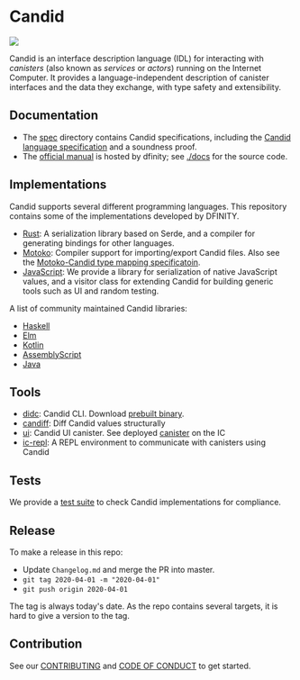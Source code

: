# Candid

![](https://github.com/dfinity/candid/workflows/Rust/badge.svg)


Candid is an interface description language (IDL) for interacting with _canisters_ (also known as _services_ or _actors_) running on the Internet Computer. It provides a language-independent description of canister interfaces and
the data they exchange, with type safety and extensibility.

## Documentation

* The [spec](spec/) directory contains Candid specifications, including the [Candid language specification](spec/Candid.md) and a soundness proof.
* The [official manual](https://sdk.dfinity.org/docs/candid-guide/candid-intro.html) is hosted by dfinity; see [./docs](docs/) for the source code.

## Implementations

Candid supports several different programming languages.
This repository contains some of the implementations developed by DFINITY.

* [Rust](rust/): A serialization library based on Serde, and a compiler for generating bindings for other languages.
* [Motoko](https://github.com/dfinity/motoko): Compiler support for importing/export Candid files. Also see the [Motoko-Candid type mapping specificatoin](https://github.com/dfinity/motoko/blob/master/design/IDL-Motoko.md).
* [JavaScript](https://github.com/dfinity/agent-js/tree/main/packages/candid): We provide a library for serialization of native JavaScript values, and a visitor class for extending Candid for building generic tools such as UI and random testing.

A list of community maintained Candid libraries:

* [Haskell](https://github.com/nomeata/haskell-candid)
* [Elm](https://github.com/chenyan2002/ic-elm/)
* [Kotlin](https://github.com/seniorjoinu/candid-kt)
* [AssemblyScript](https://github.com/rckprtr/cdk-as/tree/master/packages/cdk/assembly/candid)
* [Java](https://github.com/ic4j/ic4j-candid)

## Tools

* [didc](tools/didc): Candid CLI. Download [prebuilt binary](https://github.com/dfinity/candid/releases).
* [candiff](tools/candiff): Diff Candid values structurally
* [ui](tools/ui): Candid UI canister. See deployed [canister](https://a4gq6-oaaaa-aaaab-qaa4q-cai.raw.ic0.app/) on the IC
* [ic-repl](https://github.com/chenyan2002/ic-repl): A REPL environment to communicate with canisters using Candid

## Tests

We provide a [test suite](test/) to check Candid implementations for compliance.

## Release

To make a release in this repo:

* Update `Changelog.md` and merge the PR into master.
* `git tag 2020-04-01 -m "2020-04-01"`
* `git push origin 2020-04-01`

The tag is always today's date. As the repo contains several targets, it is hard to give a version to the tag.

## Contribution

See our [CONTRIBUTING](.github/CONTRIBUTING.md) and [CODE OF CONDUCT](.github/CODE_OF_CONDUCT.md) to get started.
